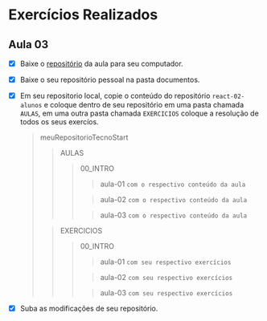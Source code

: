# Exercícios Realizados

## Aula 03

- [x] Baixe o [repositório](https://github.com/tecno-start/react-02-alunos) da aula para seu computador. 
- [x] Baixe o seu repositório pessoal na pasta documentos.
- [x] Em seu repositorio local, copie o conteúdo do repositório `react-02-alunos` e coloque dentro de seu repositório em
   uma pasta chamada `AULAS`, em uma outra pasta chamada `EXERCICIOS` coloque a resolução de todos os seus exercíos.
   > meuRepositorioTecnoStart
   >> AULAS
   >>> 00_INTRO
   >>>> aula-01 `com o respectivo conteúdo da aula`
   >>>
   >>>> aula-02 `com o respectivo conteúdo da aula`
   >>>
   >>>> aula-03 `com o respectivo conteúdo da aula`
   > 
   >> EXERCICIOS
   >>> 00_INTRO
   >>>> aula-01 `com seu respectivo exercícios`
   >>>
   >>>> aula-02 `com seu respectivo exercícios`
   >>>
   >>>> aula-03 `com seu respectivo exercícios`
   
- [x] Suba as modificações de seu repositório.
